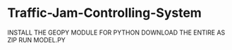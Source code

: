 # Traffic-Jam-Controlling-System
INSTALL THE GEOPY MODULE FOR PYTHON
DOWNLOAD THE ENTIRE AS ZIP
RUN MODEL.PY
